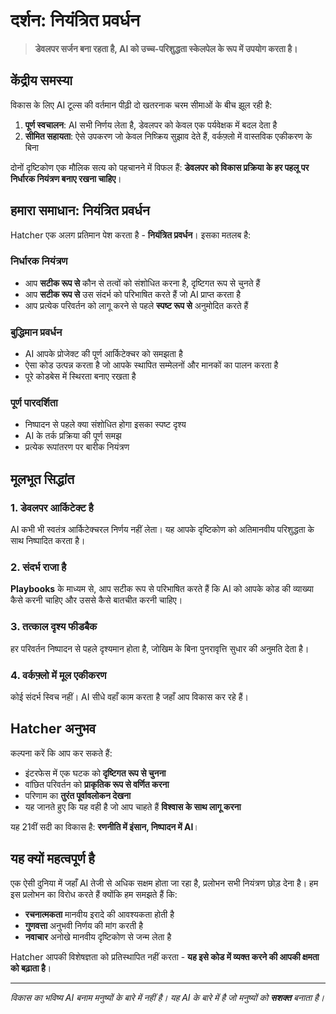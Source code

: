 # दर्शन: नियंत्रित प्रवर्धन

> **डेवलपर सर्जन बना रहता है, AI को उच्च-परिशुद्धता स्केलपेल के रूप में उपयोग करता है।**

## केंद्रीय समस्या

विकास के लिए AI टूल्स की वर्तमान पीढ़ी दो खतरनाक चरम सीमाओं के बीच झूल रही है:

1. **पूर्ण स्वचालन**: AI सभी निर्णय लेता है, डेवलपर को केवल एक पर्यवेक्षक में बदल देता है
2. **सीमित सहायता**: ऐसे उपकरण जो केवल निष्क्रिय सुझाव देते हैं, वर्कफ़्लो में वास्तविक एकीकरण के बिना

दोनों दृष्टिकोण एक मौलिक सत्य को पहचानने में विफल हैं: **डेवलपर को विकास प्रक्रिया के हर पहलू पर निर्धारक नियंत्रण बनाए रखना चाहिए**।

## हमारा समाधान: नियंत्रित प्रवर्धन

Hatcher एक अलग प्रतिमान पेश करता है - **नियंत्रित प्रवर्धन**। इसका मतलब है:

### निर्धारक नियंत्रण

- आप **सटीक रूप से** कौन से तत्वों को संशोधित करना है, दृष्टिगत रूप से चुनते हैं
- आप **सटीक रूप से** उस संदर्भ को परिभाषित करते हैं जो AI प्राप्त करता है
- आप प्रत्येक परिवर्तन को लागू करने से पहले **स्पष्ट रूप से** अनुमोदित करते हैं

### बुद्धिमान प्रवर्धन

- AI आपके प्रोजेक्ट की पूर्ण आर्किटेक्चर को समझता है
- ऐसा कोड उत्पन्न करता है जो आपके स्थापित सम्मेलनों और मानकों का पालन करता है
- पूरे कोडबेस में स्थिरता बनाए रखता है

### पूर्ण पारदर्शिता

- निष्पादन से पहले क्या संशोधित होगा इसका स्पष्ट दृश्य
- AI के तर्क प्रक्रिया की पूर्ण समझ
- प्रत्येक रूपांतरण पर बारीक नियंत्रण

## मूलभूत सिद्धांत

### 1. डेवलपर आर्किटेक्ट है

AI कभी भी स्वतंत्र आर्किटेक्चरल निर्णय नहीं लेता। यह आपके दृष्टिकोण को अतिमानवीय परिशुद्धता के साथ निष्पादित करता है।

### 2. संदर्भ राजा है

**Playbooks** के माध्यम से, आप सटीक रूप से परिभाषित करते हैं कि AI को आपके कोड की व्याख्या कैसे करनी चाहिए और उससे कैसे बातचीत करनी चाहिए।

### 3. तत्काल दृश्य फीडबैक

हर परिवर्तन निष्पादन से पहले दृश्यमान होता है, जोखिम के बिना पुनरावृत्ति सुधार की अनुमति देता है।

### 4. वर्कफ़्लो में मूल एकीकरण

कोई संदर्भ स्विच नहीं। AI सीधे वहाँ काम करता है जहाँ आप विकास कर रहे हैं।

## Hatcher अनुभव

कल्पना करें कि आप कर सकते हैं:

- इंटरफेस में एक घटक को **दृष्टिगत रूप से चुनना**
- वांछित परिवर्तन को **प्राकृतिक रूप से वर्णित करना**
- परिणाम का **तुरंत पूर्वावलोकन देखना**
- यह जानते हुए कि यह वही है जो आप चाहते हैं **विश्वास के साथ लागू करना**

यह 21वीं सदी का विकास है: **रणनीति में इंसान, निष्पादन में AI**।

## यह क्यों महत्वपूर्ण है

एक ऐसी दुनिया में जहाँ AI तेजी से अधिक सक्षम होता जा रहा है, प्रलोभन सभी नियंत्रण छोड़ देना है। हम इस प्रलोभन का विरोध करते हैं क्योंकि हम समझते हैं कि:

- **रचनात्मकता** मानवीय इरादे की आवश्यकता होती है
- **गुणवत्ता** अनुभवी निर्णय की मांग करती है
- **नवाचार** अनोखे मानवीय दृष्टिकोण से जन्म लेता है

Hatcher आपकी विशेषज्ञता को प्रतिस्थापित नहीं करता - **यह इसे कोड में व्यक्त करने की आपकी क्षमता को बढ़ाता है**।

---

_विकास का भविष्य AI बनाम मनुष्यों के बारे में नहीं है। यह AI के बारे में है जो मनुष्यों को **सशक्त** बनाता है।_
